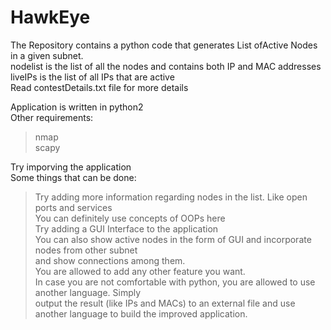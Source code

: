 # HawkEye  
The Repository contains a python code that generates List ofActive Nodes in a given subnet.  
nodelist is the list of all the nodes and contains both IP and MAC addresses  
liveIPs is the list of all IPs that are active  
Read contestDetails.txt file for more details   

Application is written in python2  
Other requirements:  
> nmap  
> scapy  

Try imporving the application  
Some things that can be done:  
> Try adding more information regarding nodes in the list. Like open ports and services  
> You can definitely use concepts of OOPs here  
> Try adding a GUI Interface to the application  
> You can also show active nodes in the form of GUI and incorporate nodes from other subnet  
  and show connections among them.  
> You are allowed to add any other feature you want.    
> In case you are not comfortable with python, you are allowed to use another language. Simply  
output the result (like IPs and MACs) to an external file and use another language to build the improved application.

